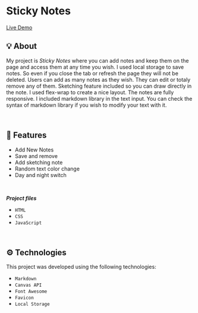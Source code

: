# Sticky Notes

<a href="https://akhmed0606.github.io/ProStickyNotes/" class="button">Live Demo</a>

## 💡 About

My project is *Sticky Notes* where you can add notes and keep them on the page and access them at any time you wish. I used local storage to save notes. So even if you close the tab or refresh the page they will not be deleted. Users can add as many notes as they wish. They can edit or totaly remove any of them. Sketching feature included so you can draw directly in the note. I used flex-wrap to create a nice layout. The notes are fully responsive. I included markdown library in the text input.
You can check the syntax of markdown library if you wish to modify your text with it.

<br>

## 📜 Features

- Add New Notes
- Save and remove
- Add sketching note
- Random text color change
- Day and night switch

<br>

***Project files***
- `HTML`
- `CSS`
- `JavaScript`

<br>

## ⚙ Technologies

This project was developed using the following technologies:

- `Markdown`
- `Canvas API`
- `Font Awesome`
- `Favicon`
- `Local Storage`
